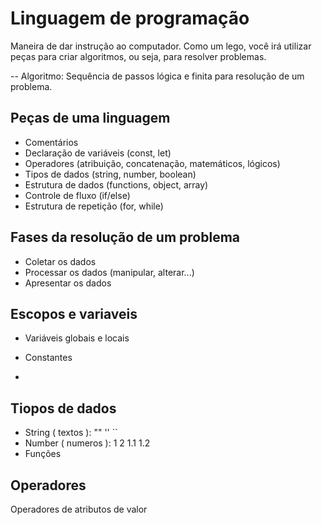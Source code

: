 # Linguagem de programação

Maneira de dar instrução ao computador.
Como um lego, você irá utilizar peças para criar algoritmos, ou seja, para resolver problemas.

-- Algoritmo: Sequência de passos lógica e finita para resolução de um problema.

## Peças de uma linguagem

- Comentários 
- Declaração de variáveis (const, let)
- Operadores (atribuição, concatenação, matemáticos, lógicos)
- Tipos de dados (string, number, boolean)
- Estrutura de dados (functions, object, array)
- Controle de fluxo (if/else)
- Estrutura de repetição (for, while)

## Fases da resolução de um problema

- Coletar os dados
- Processar os dados (manipular, alterar...)
- Apresentar os dados

## Escopos e variaveis

- Variáveis globais e locais
- Constantes

-
## Tiopos de dados

- String ( textos ): "" '' ``
- Number ( numeros ): 1 2  1.1 1.2
- Funções

## Operadores

Operadores de atributos de valor